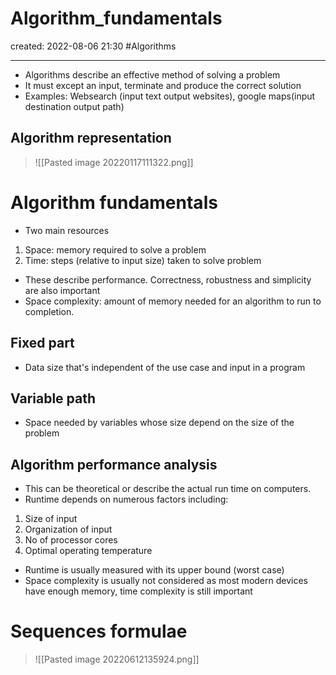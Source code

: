 # Algorithm_fundamentals
created: 2022-08-06 21:30
#Algorithms 

---

- Algorithms describe an effective method of solving a problem
- It must except an input, terminate and produce the correct solution
- Examples: Websearch (input text output websites), google maps(input destination output path)
## Algorithm representation
> ![[Pasted image 20220117111322.png]]
# Algorithm fundamentals
- Two main resources

1. Space: memory required to solve a problem
2. Time: steps (relative to input size) taken to solve problem

- These describe performance. Correctness, robustness and simplicity are also important
- Space complexity: amount of memory needed for an algorithm to run to completion.

## Fixed part 
- Data size that's independent of the use case and input in a program

## Variable path 
- Space needed by variables whose size depend on the size of the problem

## Algorithm performance analysis
- This can be theoretical or describe the actual run time on computers.
- Runtime depends on numerous factors including:

1. Size of input
2. Organization of input
3. No of processor cores
4. Optimal operating temperature

- Runtime is usually measured with its upper bound (worst case)
- Space complexity is usually not considered as most modern devices have enough memory, time complexity is still important
# Sequences formulae
> ![[Pasted image 20220612135924.png]]
